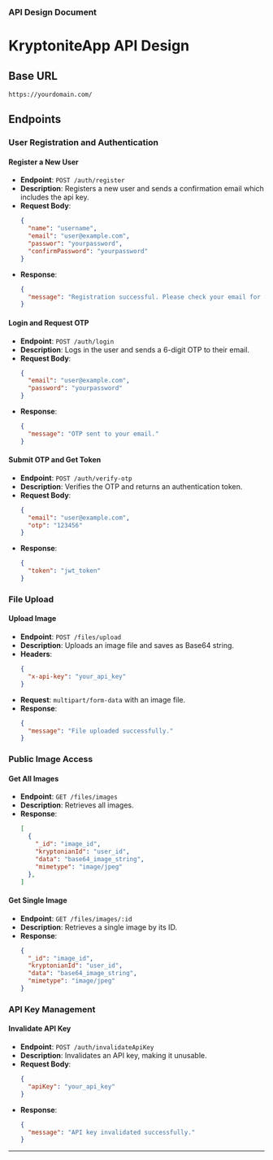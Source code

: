 ### API Design Document

# KryptoniteApp API Design

## Base URL

`https://yourdomain.com/`

## Endpoints

### User Registration and Authentication

#### Register a New User

- **Endpoint**: `POST /auth/register`
- **Description**: Registers a new user and sends a confirmation email which includes the api key.
- **Request Body**:
  ```json
  {
    "name": "username",
    "email": "user@example.com",
    "passwor": "yourpassword",
    "confirmPassword": "yourpassword"
  }
  ```
- **Response**:
  ```json
  {
    "message": "Registration successful. Please check your email for confirmation."
  }
  ```
  
#### Login and Request OTP

- **Endpoint**: `POST /auth/login`
- **Description**: Logs in the user and sends a 6-digit OTP to their email.
- **Request Body**:
  ```json
  {
    "email": "user@example.com",
    "password": "yourpassword"
  }
  ```
- **Response**:
  ```json
  {
    "message": "OTP sent to your email."
  }
  ```

#### Submit OTP and Get Token

- **Endpoint**: `POST /auth/verify-otp`
- **Description**: Verifies the OTP and returns an authentication token.
- **Request Body**:
  ```json
  {
    "email": "user@example.com",
    "otp": "123456"
  }
  ```
- **Response**:
  ```json
  {
    "token": "jwt_token"
  }
  ```

### File Upload

#### Upload Image

- **Endpoint**: `POST /files/upload`
- **Description**: Uploads an image file and saves as Base64 string.
- **Headers**:
  ```json
  {
    "x-api-key": "your_api_key"
  }
  ```
- **Request**: `multipart/form-data` with an image file.
- **Response**:
  ```json
  {
    "message": "File uploaded successfully."
  }
  ```

### Public Image Access

#### Get All Images

- **Endpoint**: `GET /files/images`
- **Description**: Retrieves all images.
- **Response**:
  ```json
  [
    {
      "_id": "image_id",
      "kryptonianId": "user_id",
      "data": "base64_image_string",
      "mimetype": "image/jpeg"
    },
  ]
  ```

#### Get Single Image

- **Endpoint**: `GET /files/images/:id`
- **Description**: Retrieves a single image by its ID.
- **Response**:
  ```json
  {
    "_id": "image_id",
    "kryptonianId": "user_id",
    "data": "base64_image_string",
    "mimetype": "image/jpeg"
  }
  ```

### API Key Management

#### Invalidate API Key

- **Endpoint**: `POST /auth/invalidateApiKey`
- **Description**: Invalidates an API key, making it unusable.
- **Request Body**:
  ```json
  {
    "apiKey": "your_api_key"
  }
  ```
- **Response**:
  ```json
  {
    "message": "API key invalidated successfully."
  }
  ```

---

